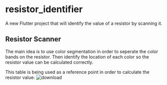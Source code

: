 # resistor_identifier

A new Flutter project that will identify the value of a resistor by scanning it.

## Resistor Scanner

The main idea is to use color segmentation in order to seperate the color bands on the resistor.
Then identify the location of each color so the resistor value can be calculated correctly. 


This table is being used as a reference point in order to calculate the resistor value:
![download](https://user-images.githubusercontent.com/51997728/146659803-262b54a6-8033-44cc-810d-233a4e3ba13d.png)
